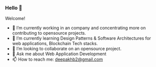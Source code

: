 ### Hello 👋
Welcome!

- 🔭 I’m currently working in an company and concentrating more on contributing to opensource projects. 
- 🌱 I’m currently learning Design Patterns & Software Architectures for web applications, Blockchain Tech stacks.
- 👯 I’m looking to collaborate on an opensource project.
- 💬 Ask me about Web Application Development
- 📫 How to reach me: deepakhb2@gmail.com
